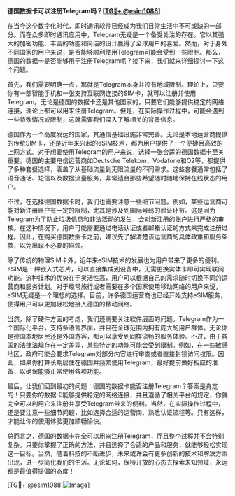 **德国数据卡可以注册Telegram吗？[[TG💪+ @esim1088](https://t.me/s/esim1088)]**

在当今这个数字化时代，即时通讯软件已经成为我们日常生活中不可或缺的一部分。而在众多即时通讯应用中，Telegram无疑是一个备受关注的存在。它以其强大的加密功能、丰富的功能和简洁的设计赢得了全球用户的喜爱。然而，对于身处不同国家的用户来说，是否能够顺利使用Telegram可能会受到一些限制。那么，德国的数据卡是否能够用于注册Telegram呢？接下来，我们就来详细探讨一下这个问题。

首先，我们需要明确一点，那就是Telegram本身并没有地域限制。理论上，只要你有一部智能手机和一张支持互联网连接的SIM卡，就可以注册并使用Telegram。无论是德国的数据卡还是其他国家的，只要它们能够提供稳定的网络连接，理论上都可以用来注册Telegram。但是，在实际操作过程中，可能会遇到一些特殊情况或限制，这就需要我们深入了解相关的背景信息。

德国作为一个高度发达的国家，其通信基础设施非常完善。无论是本地运营商提供的传统SIM卡，还是近年来兴起的eSIM技术，都为用户提供了一个便捷且高效的上网方式。对于想要使用Telegram的用户来说，选择一张合适的德国数据卡至关重要。德国的主要电信运营商如Deutsche Telekom、Vodafone和O2等，都提供了多种套餐选择，涵盖了从基础流量到无限流量的不同需求。这些套餐通常包括了语音通话、短信以及数据流量服务，非常适合那些希望随时随地保持在线状态的用户。

不过，在选择德国数据卡时，我们也需要注意一些细节问题。例如，某些运营商可能对新注册账户有一定的限制，尤其是涉及到国际号码的验证环节。这是因为Telegram为了防止垃圾信息和非法活动的发生，会对新注册的账户进行严格的审核。在这种情况下，用户可能需要通过电话认证或者邮箱认证的方式来完成注册过程。因此，在购买德国数据卡之前，建议先了解清楚该运营商的具体政策和服务条款，以免出现不必要的麻烦。

除了传统的物理SIM卡外，近年来eSIM技术的发展也为用户带来了更多的便利。eSIM是一种嵌入式芯片，可以直接集成到设备中，无需更换实体卡即可实现联网功能。这种技术的优势在于灵活性高，用户可以根据自己的需求随时切换不同的运营商和服务计划。对于经常旅行或者需要在多个国家使用移动网络的用户来说，eSIM无疑是一个理想的选择。目前，许多德国运营商也已经开始支持eSIM服务，使得用户可以更加轻松地接入德国的移动网络。

当然，除了硬件方面的考虑，我们还需要关注软件层面的问题。Telegram作为一个国际化平台，支持多语言界面，并且在全球范围内拥有庞大的用户群体。无论你是德国本地居民还是外国游客，都可以享受到同样流畅的服务体验。不过，由于各国的法律法规存在一定差异，某些特定的功能可能会受到限制。例如，在一些敏感地区，政府可能会要求Telegram对部分内容进行审查或者直接封锁访问权限。因此，如果你打算长期居住在德国并频繁使用Telegram，最好提前做好相应的准备，以确保能够正常使用各项功能。

最后，让我们回到最初的问题：德国的数据卡能否注册Telegram？答案是肯定的！只要你的数据卡能够提供稳定的网络连接，并且遵循了相关平台的规定，你就完全可以利用它来注册并享受Telegram带来的便利。当然，在实际操作过程中，还是要注意一些细节问题，比如选择合适的运营商、熟悉认证流程等。只有这样，才能让你的使用体验更加顺畅愉快。

总而言之，德国的数据卡完全可以用来注册Telegram，而且整个过程并不会特别复杂。只要你掌握了正确的方法，并且选择了合适的产品和服务，就能够轻松实现这一目标。当然，随着科技的不断进步，未来或许会有更多创新的技术和解决方案出现，进一步简化我们的生活。无论如何，保持开放的心态去探索未知领域，永远都是最值得提倡的态度！

[[TG💪+ @esim1088](https://t.me/s/esim1088) ![Image](https://i.postimg.cc/4NQfJmqS/Snipaste-2025-05-13-00-14-12.png)]
